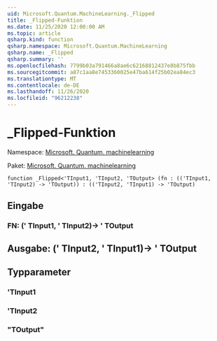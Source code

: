 ```yaml
---
uid: Microsoft.Quantum.MachineLearning._Flipped
title: _Flipped-Funktion
ms.date: 11/25/2020 12:00:00 AM
ms.topic: article
qsharp.kind: function
qsharp.namespace: Microsoft.Quantum.MachineLearning
qsharp.name: _Flipped
qsharp.summary: ''
ms.openlocfilehash: 7799b03a791466a8ae6c62168812437e8b875fbb
ms.sourcegitcommit: a87c1aa8e7453360025e47ba614f25b02ea84ec3
ms.translationtype: MT
ms.contentlocale: de-DE
ms.lasthandoff: 11/26/2020
ms.locfileid: "96212238"
---
```

# <a name="_flipped-function"></a>_Flipped-Funktion

Namespace: [Microsoft. Quantum. machinelearning](xref:Microsoft.Quantum.MachineLearning)

Paket: [Microsoft. Quantum. machinelearning](https://nuget.org/packages/Microsoft.Quantum.MachineLearning)




```qsharp
function _Flipped<'TInput1, 'TInput2, 'TOutput> (fn : (('TInput1, 'TInput2) -> 'TOutput)) : (('TInput2, 'TInput1) -> 'TOutput)
```


## <a name="input"></a>Eingabe

### <a name="fn--tinput1tinput2---toutput"></a>FN: (' TInput1, ' TInput2)-> ' TOutput





## <a name="output--tinput2tinput1---toutput"></a>Ausgabe: (' TInput2, ' TInput1)-> ' TOutput



## <a name="type-parameters"></a>Typparameter

### <a name="tinput1"></a>'TInput1


### <a name="tinput2"></a>'TInput2


### <a name="toutput"></a>"TOutput"

